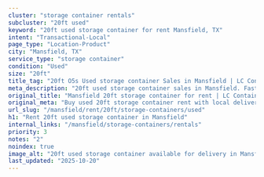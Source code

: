 ```yaml
---
cluster: "storage container rentals"
subcluster: "20ft used"
keyword: "20ft used storage container for rent Mansfield, TX"
intent: "Transactional-Local"
page_type: "Location-Product"
city: "Mansfield, TX"
service_type: "storage container"
condition: "Used"
size: "20ft"
title_tag: "20ft O5s Used storage container Sales in Mansfield | LC Container"
meta_description: "20ft used storage container sales in Mansfield. Fast delivery, competitive pricing. Serving storage containers area. Quote ID: JMB. Call (214) 524-4168 for your free quote today."
original_title: "Mansfield 20ft storage container for rent | LC Container"
original_meta: "Buy used 20ft storage container rent with local delivery in Mansfield, TX. LC Container — local Since 2003. Request a fast quote today."
url_slug: "/mansfield/rent/20ft/storage-containers/used"
h1: "Rent 20ft used storage container in Mansfield"
internal_links: "/mansfield/storage-containers/rentals"
priority: 3
notes: "2"
noindex: true
image_alt: "20ft used storage container available for delivery in Mansfield"
last_updated: "2025-10-20"
---
```


<!-- TODO: Add unique city/inventory copy, images, and internal links here. -->
